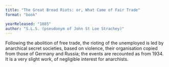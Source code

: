 ```yaml
---
title: "The Great Bread Riots: or, What Came of Fair Trade"
format: "book"

yearReleased: "1885"
author: "S.L.S. (pseudonym of John St Loe Strachey)"
---
```

Following the abolition of free trade, the rioting of the unemployed is led by anarchical secret societies, based on violence, their organisation copied from those of Germany and Russia; the events are recounted as from 1934. It is a very slight work, of negligible interest for anarchists.